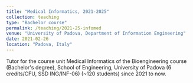 ```yaml
---
title: "Medical Informatics, 2021-2025"
collection: teaching
type: "Bachelor course"
permalink: /teaching/2021-25-infomed
venue: "University of Padova, Department of Information Engineering"
date: 2021-02-26
location: "Padova, Italy"
---
```


 Tutor for the course unit Medical Informatics of the Bioengineering course (Bachelor's degree), School of Engineering, University of Padova (6 credits/CFU, SSD ING/INF-06) (~120 students) since 2021 to now.
